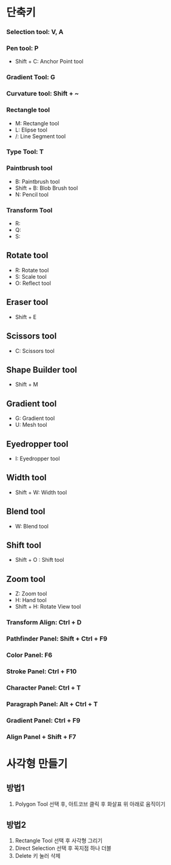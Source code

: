 # 단축키

### Selection tool: V, A

### Pen tool: P
- Shift + C: Anchor Point tool

### Gradient Tool: G
### Curvature tool: Shift + ~
### Rectangle tool
- M: Rectangle tool
- L: Elipse tool
- /: Line Segment tool

### Type Tool: T
### Paintbrush tool
- B: Paintbrush tool
- Shift + B: Blob Brush tool
- N: Pencil tool

### Transform Tool
- R:
- Q:
- S:

## Rotate tool
- R: Rotate tool
- S: Scale tool
- O: Reflect tool

## Eraser tool
- Shift + E

## Scissors tool
- C: Scissors tool

## Shape Builder tool
- Shift + M

## Gradient tool
- G: Gradient tool
- U: Mesh tool

## Eyedropper tool
- I: Eyedropper tool

## Width tool
- Shift + W: Width tool

## Blend tool
- W: Blend tool

## Shift tool
- Shift + O : Shift tool

## Zoom tool
- Z: Zoom tool
- H: Hand tool
- Shift + H: Rotate View tool

### Transform Align: Ctrl + D
### Pathfinder Panel: Shift + Ctrl + F9
### Color Panel: F6
### Stroke Panel: Ctrl + F10
### Character Panel: Ctrl + T
### Paragraph Panel: Alt + Ctrl + T
### Gradient Panel: Ctrl + F9
### Align Panel + Shift + F7

# 사각형 만들기

## 방법1
1. Polygon Tool 선택 후, 아트코브 클릭 후 화살표 위 아래로 움직이기

## 방법2
1. Rectangle Tool 선택 후 사각형 그리기
2. Direct Selection 선택 후 꼭지점 하나 더블
3. Delete 키 눌러 삭제
